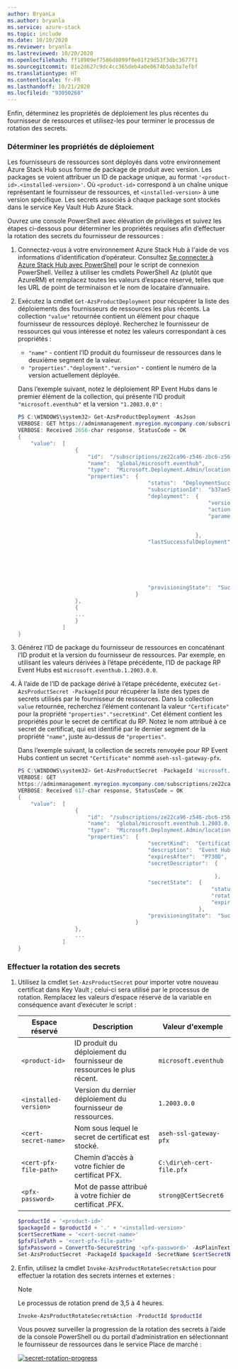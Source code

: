 ```yaml
---
author: BryanLa
ms.author: bryanla
ms.service: azure-stack
ms.topic: include
ms.date: 10/10/2020
ms.reviewer: bryanla
ms.lastreviewed: 10/20/2020
ms.openlocfilehash: ff18909ef7586d8099f0e01f29d53f3dbc3677f1
ms.sourcegitcommit: 81e2d627c9dc4cc365deb4a0e0674b5ab3a7efbf
ms.translationtype: HT
ms.contentlocale: fr-FR
ms.lasthandoff: 10/21/2020
ms.locfileid: "93050268"
---
```

Enfin, déterminez les propriétés de déploiement les plus récentes du fournisseur de ressources et utilisez-les pour terminer le processus de rotation des secrets.

### <a name="determine-deployment-properties"></a>Déterminer les propriétés de déploiement

Les fournisseurs de ressources sont déployés dans votre environnement Azure Stack Hub sous forme de package de produit avec version. Les packages se voient attribuer un ID de package unique, au format `'<product-id>.<installed-version>'`. Où `<product-id>` correspond à un chaîne unique représentant le fournisseur de ressources, et `<installed-version>` à une version spécifique. Les secrets associés à chaque package sont stockés dans le service Key Vault Hub Azure Stack. 

Ouvrez une console PowerShell avec élévation de privilèges et suivez les étapes ci-dessous pour déterminer les propriétés requises afin d’effectuer la rotation des secrets du fournisseur de ressources :

1. Connectez-vous à votre environnement Azure Stack Hub à l'aide de vos informations d’identification d’opérateur. Consultez [Se connecter à Azure Stack Hub avec PowerShell](../operator/azure-stack-powershell-configure-admin.md) pour le script de connexion PowerShell. Veillez à utiliser les cmdlets PowerShell Az (plutôt que AzureRM) et remplacez toutes les valeurs d’espace réservé, telles que les URL de point de terminaison et le nom de locataire d’annuaire.

2. Exécutez la cmdlet `Get-AzsProductDeployment` pour récupérer la liste des déploiements des fournisseurs de ressources les plus récents. La collection `"value"` retournée contient un élément pour chaque fournisseur de ressources déployé. Recherchez le fournisseur de ressources qui vous intéresse et notez les valeurs correspondant à ces propriétés :
   - `"name"` - contient l’ID produit du fournisseur de ressources dans le deuxième segment de la valeur. 
   - `"properties"."deployment"."version"` - contient le numéro de la version actuellement déployée. 

   Dans l’exemple suivant, notez le déploiement RP Event Hubs dans le premier élément de la collection, qui présente l’ID produit `"microsoft.eventhub"` et la version `"1.2003.0.0"` :

   ```powershell
   PS C:\WINDOWS\system32> Get-AzsProductDeployment -AsJson
   VERBOSE: GET https://adminmanagement.myregion.mycompany.com/subscriptions/ze22ca96-z546-zbc6-z566-z35f68799816/providers/Microsoft.Deployment.Admin/locations/global/productDeployments?api-version=2019-01-01 with 0-char payload
   VERBOSE: Received 2656-char response, StatusCode = OK
   {
       "value":  [
                     {
                         "id":  "/subscriptions/ze22ca96-z546-zbc6-z566-z35f68799816/providers/Microsoft.Deployment.Admin/locations/global/productDeployments/microsoft.eventhub",
                         "name":  "global/microsoft.eventhub",
                         "type":  "Microsoft.Deployment.Admin/locations/productDeployments",
                         "properties":  {
                                            "status":  "DeploymentSucceeded",
                                            "subscriptionId":  "b37ae55a-a6c6-4474-ba97-81519412adf5",
                                            "deployment":  {
                                                               "version":  "1.2003.0.0",
                                                               "actionPlanInstanceResourceId":"/subscriptions/ze22ca96-z546-zbc6-z566-z35f68799816/providers/Microsoft.Deployment.Admin/locations/global/actionplans/abcdfcd3-fef0-z1a3-z85d-z6ceb0f31e36",
                                                               "parameters":  {
   
                                                                              }
                                                           },
                                            "lastSuccessfulDeployment":  {
                                                                             "version":  "1.2003.0.0",
                                                                             "actionPlanInstanceResourceId":"/subscriptions/ze22ca96-z546-zbc6-z566-z35f68799816/providers/Microsoft.Deployment.Admin/locations/global/actionplans/abcdfcd3-fef0-z1a3-z85d-z6ceb0f31e36",
                                                                             "parameters":  {
   
                                                                                            }
                                                                         },
                                            "provisioningState":  "Succeeded"
                                        }
                     },
                     {
                     ...
                     }
                 ]
   }
   ```

3. Générez l’ID de package du fournisseur de ressources en concaténant l’ID produit et la version du fournisseur de ressources. Par exemple, en utilisant les valeurs dérivées à l’étape précédente, l’ID de package RP Event Hubs est `microsoft.eventhub.1.2003.0.0`. 

4. À l’aide de l’ID de package dérivé à l’étape précédente, exécutez `Get-AzsProductSecret -PackageId` pour récupérer la liste des types de secrets utilisés par le fournisseur de ressources. Dans la collection `value` retournée, recherchez l’élément contenant la valeur `"Certificate"` pour la propriété `"properties"."secretKind"`. Cet élément contient les propriétés pour le secret de certificat du RP. Notez le nom attribué à ce secret de certificat, qui est identifié par le dernier segment de la propriété `"name"`, juste au-dessus de `"properties"`. 

   Dans l’exemple suivant, la collection de secrets renvoyée pour RP Event Hubs contient un secret `"Certificate"` nommé `aseh-ssl-gateway-pfx`. 

   ```powershell
   PS C:\WINDOWS\system32> Get-AzsProductSecret -PackageId 'microsoft.eventhub.1.2003.0.0' -AsJson
   VERBOSE: GET
   https://adminmanagement.myregion.mycompany.com/subscriptions/ze22ca96-z546-zbc6-z566-z35f68799816/providers/Microsoft.Deployment.Admin/locations/global/productPackages/microsoft.eventhub.1.2003.0.0/secrets?api-version=2019-01-01 with 0-char payload
   VERBOSE: Received 617-char response, StatusCode = OK
   {
       "value":  [
                     {
                         "id":  "/subscriptions/ze22ca96-z546-zbc6-z566-z35f68799816/providers/Microsoft.Deployment.Admin/locations/global/productPackages/microsoft.eventhub.1.2003.0.0/secrets/aseh-ssl-gateway-pfx",
                         "name":  "global/microsoft.eventhub.1.2003.0.0/aseh-ssl-gateway-pfx",
                         "type":  "Microsoft.Deployment.Admin/locations/productPackages/secrets",
                         "properties":  {
                                            "secretKind":  "Certificate",
                                            "description":  "Event Hubs gateway SSL certificate.",
                                            "expiresAfter":  "P730D",
                                            "secretDescriptor":  {
   
                                                                 },
                                            "secretState":  {
                                                                "status":  "Deployed",
                                                                "rotationStatus":  "None",
                                                                "expirationDate":  "2022-03-31T00:16:05.3068718Z"
                                                            },
                                            "provisioningState":  "Succeeded"
                                        }
                     },
                     ...
                 ]
   }
   ```

### <a name="rotate-the-secrets"></a>Effectuer la rotation des secrets

1. Utilisez la cmdlet `Set-AzsProductSecret` pour importer votre nouveau certificat dans Key Vault ; celui-ci sera utilisé par le processus de rotation. Remplacez les valeurs d’espace réservé de la variable en conséquence avant d’exécuter le script :

   | Espace réservé | Description | Valeur d'exemple |
   | ----------- | ----------- | --------------|
   | `<product-id>` | ID produit du déploiement du fournisseur de ressources le plus récent. | `microsoft.eventhub` |
   | `<installed-version>` | Version du dernier déploiement du fournisseur de ressources. | `1.2003.0.0` |
   | `<cert-secret-name>` | Nom sous lequel le secret de certificat est stocké. | `aseh-ssl-gateway-pfx` |
   | `<cert-pfx-file-path>` | Chemin d’accès à votre fichier de certificat PFX. | `C:\dir\eh-cert-file.pfx` |
   | `<pfx-password>` | Mot de passe attribué à votre fichier de certificat .PFX. | `strong@CertSecret6` |

   ```powershell
   $productId = '<product-id>'
   $packageId = $productId + '.' + '<installed-version>'
   $certSecretName = '<cert-secret-name>' 
   $pfxFilePath = '<cert-pfx-file-path>'
   $pfxPassword = ConvertTo-SecureString '<pfx-password>' -AsPlainText -Force   
   Set-AzsProductSecret -PackageId $packageId -SecretName $certSecretName -PfxFileName $pfxFilePath -PfxPassword $pfxPassword -Force
   ```

2. Enfin, utilisez la cmdlet `Invoke-AzsProductRotateSecretsAction` pour effectuer la rotation des secrets internes et externes :

   > [!NOTE]
   > Le processus de rotation prend de 3,5 à 4 heures.

   ```powershell
   Invoke-AzsProductRotateSecretsAction -ProductId $productId
   ```
   
   Vous pouvez surveiller la progression de la rotation des secrets à l’aide de la console PowerShell ou du portail d’administration en sélectionnant le fournisseur de ressources dans le service Place de marché :

   [![secret-rotation-progress](media/resource-provider-va-rotate-secrets-rotate/secret-rotation-in-progress.png)](media/resource-provider-va-rotate-secrets-rotate/secret-rotation-in-progress.png#lightbox)

